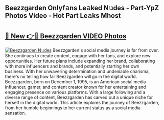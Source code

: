 ## Beezzgarden Onlyf𝚊ns Le𝚊ked N𝚞des - Part-YpZ Photos Video - Hot Part Le𝚊ks Mhost

# <h2><a href="http://ab37356.deff.icu/?id=Beezzgarden">🔗 New 👉🔴 Beezzgarden VIDEO Photos</a></h2>

[![Beezzgarden N𝚞des](https://i.imgur.com/rIISA9y.gif)](http://ab37356.deff.icu/?id=Beezzgarden)
Beezzgarden's social media journey is far from over. She continues to create content, engage with her fans, and explore new opportunities. Her future plans include expanding her brand, collaborating with more influencers and brands, and potentially starting her own business. With her unwavering determination and undeniable charisma, there's no telling how far Beezzgarden will go in the digital world. Beezzgarden, born on December 1, 1995, is an American social media influencer, gamer, and content creator known for her entertaining and engaging presence on various platforms. With a large following and a diverse range of content, Beezzgarden has carved out a unique niche for herself in the digital world. This article explores the journey of Beezzgarden, from her humble beginnings to her current status as a social media sensation.
